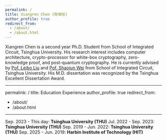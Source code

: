 ```yaml
---
permalink: /
title: Xiangren Chen (陈相任)
author_profile: true
redirect_from: 
  - /about/
  - /about.html
---
```


Xiangren Chen is a second year Ph.D. Student from School of Integrated Circuit, Tsinghua University. His research interest includes computer architecture, crypto-processor for white-box cryptography, zero-knowledge proof, and post-quantum cryptography. He is currently advised by [Pof. Leibo Liu](https://www.sic.tsinghua.edu.cn/info/1014/1807.htm) and  [Pof. Shaojun Wei](https://www.ime.tsinghua.edu.cn/info/1014/1789.htm) from School of Integrated Circuit, Tsinghua University. His M.D. dissertation was recognized by the Tsinghua Excellent Dissertation Award.

---
permalink: /
title: Education Experience
author_profile: true
redirect_from: 
  - /about/
  - /about.html
---
Sep. 2023 - This day: **Tsinghua University (THU)**
Jul. 2022 - Sep. 2023: **Tsinghua University (THU)**
Sep. 2019 - Jun. 2022: **Tsinghua University (THU)**
Sep. 2025 - Jun. 2019: **Harbin Institute of Technology (HIT)**
